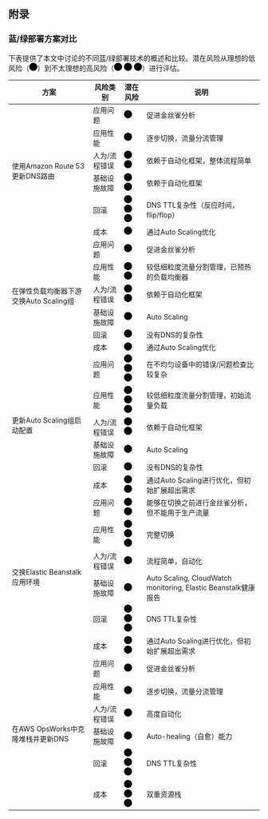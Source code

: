 ## 附录
### 蓝/绿部署方案对比
下表提供了本文中讨论的不同蓝/绿部署技术的概述和比较。潜在风险从理想的低风险（![circle](black_circle.png)）到不太理想的高风险（![circle](black_circle.png) ![circle](black_circle.png) ![circle](black_circle.png)）进行评估。

<table>
    <thead>
        <tr>
            <th rowspan="3">方案</th>
            <th>风险类别</th>
            <th>潜在风险</th>
            <th>说明</th>
        </tr>
    </thead>
    <tbody>
        <tr>
            <td rowspan="6">使用Amazon Route 53更新DNS路由</td>
            <td>应用问题</td>
            <td><img src="black_circle.png"/></td>
            <td>促进金丝雀分析</td>
        </tr>
        <tr>
            <td>应用性能</td>
            <td><img src="black_circle.png"/></td>
            <td>逐步切换，流量分流管理</td>
        </tr>
        <tr>
            <td>人为/流程错误</td>
            <td><img src="black_circle.png"/> <img src="black_circle.png"/></td>
            <td>依赖于自动化框架，整体流程简单</td>
        </tr>
        <tr>
            <td>基础设施故障</td>
            <td><img src="black_circle.png"/> <img src="black_circle.png"/></td>
            <td>依赖于自动化框架</td>
        </tr>
        <tr>
            <td>回滚</td>
            <td><img src="black_circle.png"/> <img src="black_circle.png"/> <img src="black_circle.png"/></td>
            <td>DNS TTL复杂性（反应时间，flip/flop）</td>
        </tr>
        <tr>
            <td>成本</td>
            <td><img src="black_circle.png"></td>
            <td>通过Auto Scaling优化</td>
        </tr>
        <tr>
            <td rowspan="6">在弹性负载均衡器下游交换Auto Scaling组</td>
            <td>应用问题</td>
            <td><img src="black_circle.png"/></td>
            <td>促进金丝雀分析</td>
        </tr>
        <tr>
            <td>应用性能</td>
            <td><img src="black_circle.png"/> <img src="black_circle.png"/></td>
            <td>较低细粒度流量分割管理，已预热的负载均衡器</td>
        </tr>
        <tr>
            <td>人为/流程错误</td>
            <td><img src="black_circle.png"/> <img src="black_circle.png"/></td>
            <td>依赖于自动化框架</td>
        </tr>
        <tr>
            <td>基础设施故障</td>
            <td><img src="black_circle.png"/></td>
            <td>Auto Scaling</td>
        </tr>
        <tr>
            <td>回滚</td>
            <td><img src="black_circle.png"/></td>
            <td>没有DNS的复杂性</td>
        </tr>
        <tr>
            <td>成本</td>
            <td><img src="black_circle.png"></td>
            <td>通过Auto Scaling优化</td>
        </tr>
        <tr>
            <td rowspan="6">更新Auto Scaling组启动配置</td>
            <td>应用问题</td>
            <td><img src="black_circle.png"/> <img src="black_circle.png"/> <img src="black_circle.png"/></td>
            <td>在不均匀设备中的错误/问题检查比较复杂</td>
        </tr>
        <tr>
            <td>应用性能</td>
            <td><img src="black_circle.png"/> <img src="black_circle.png"/> <img src="black_circle.png"/></td>
            <td>较低细粒度流量分割管理，初始流量负载</td>
        </tr>
        <tr>
            <td>人为/流程错误</td>
            <td><img src="black_circle.png"/> <img src="black_circle.png"/></td>
            <td>依赖于自动化框架</td>
        </tr>
        <tr>
            <td>基础设施故障</td>
            <td><img src="black_circle.png"/></td>
            <td>Auto Scaling</td>
        </tr>
        <tr>
            <td>回滚</td>
            <td><img src="black_circle.png"/></td>
            <td>没有DNS的复杂性</td>
        </tr>
        <tr>
            <td>成本</td>
            <td><img src="black_circle.png"> <img src="black_circle.png"/></td>
            <td>通过Auto Scaling进行优化，但初始扩展超出需求</td>
        </tr>
        <tr>
            <td rowspan="6">交换Elastic Beanstalk应用环境</td>
            <td>应用问题</td>
            <td><img src="black_circle.png"/> <img src="black_circle.png"/> </td>
            <td>能够在切换之前进行金丝雀分析，但不能用于生产流量</td>
        </tr>
        <tr>
            <td>应用性能</td>
            <td><img src="black_circle.png"/> <img src="black_circle.png"/> <img src="black_circle.png"/></td>
            <td>完整切换</td>
        </tr>
        <tr>
            <td>人为/流程错误</td>
            <td><img src="black_circle.png"/></td>
            <td>流程简单，自动化</td>
        </tr>
        <tr>
            <td>基础设施故障</td>
            <td><img src="black_circle.png"/></td>
            <td>Auto Scaling, CloudWatch monitoring, Elastic Beanstalk健康报告</td>
        </tr>
        <tr>
            <td>回滚</td>
            <td><img src="black_circle.png"/> <img src="black_circle.png"/> <img src="black_circle.png"/></td>
            <td>DNS TTL复杂性</td>
        </tr>
        <tr>
            <td>成本</td>
            <td><img src="black_circle.png"> <img src="black_circle.png"/></td>
            <td>通过Auto Scaling进行优化，但初始扩展超出需求</td>
        </tr>
        <tr>
            <td rowspan="6">在AWS OpsWorks中克隆堆栈并更新DNS</td>
            <td>应用问题</td>
            <td><img src="black_circle.png"/></td>
            <td>促进金丝雀分析</td>
        </tr>
        <tr>
            <td>应用性能</td>
            <td><img src="black_circle.png"/></td>
            <td>逐步切换，流量分流管理</td>
        </tr>
        <tr>
            <td>人为/流程错误</td>
            <td><img src="black_circle.png"></td>
            <td>高度自动化</td>
        </tr>
        <tr>
            <td>基础设施故障</td>
            <td><img src="black_circle.png"></td>
            <td>Auto-healing（自愈）能力</td>
        </tr>
        <tr>
            <td>回滚</td>
            <td><img src="black_circle.png"> <img src="black_circle.png"> <img src="black_circle.png"></td>
            <td>DNS TTL复杂性</td>
        </tr>
        <tr>
            <td>成本</td>
            <td><img src="black_circle.png"> <img src="black_circle.png"> <img src="black_circle.png"></td>
            <td>双重资源栈</td>
        </tr>
    </tbody>
</table>
